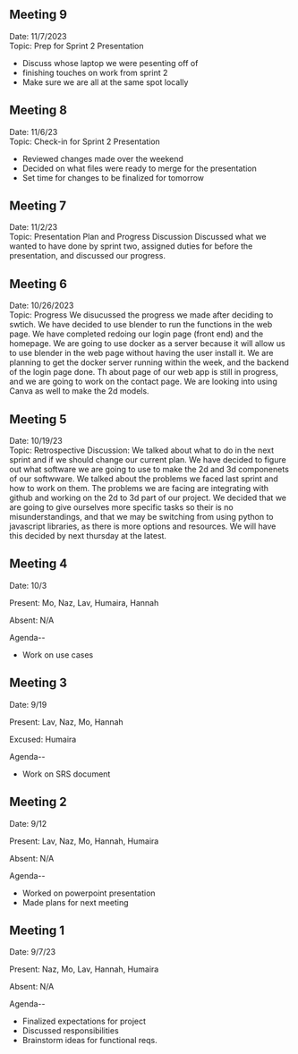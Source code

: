 ## Meeting 9
Date: 11/7/2023
<br>Topic: Prep for Sprint 2 Presentation
 -  Discuss whose laptop we were pesenting off of
 -  finishing touches on work from sprint 2
 -  Make sure we are all at the same spot locally

## Meeting 8
Date: 11/6/23
<br>Topic: Check-in for Sprint 2 Presentation
 -  Reviewed changes made over the weekend
 -  Decided on what files were ready to merge for the presentation
 -  Set time for changes to be finalized for tomorrow

## Meeting 7
Date: 11/2/23
<br>Topic: Presentation Plan and Progress Discussion
Discussed what we wanted to have done by sprint two, assigned duties for before the presentation, and discussed our progress.

## Meeting 6
Date: 10/26/2023
<br>Topic: Progress
We disucussed the progress we made after deciding to swtich. We have decided to use blender to run the functions in the web page. We have completed redoing our login page (front end) and the homepage. We are going to use docker as a server because it will allow us to use blender in the web page without having the user install it. We are planning to get the docker server running within the week, and the backend of the login page done. Th about page of our web app is still in progress, and we are going to work on the contact page. We are looking into using Canva as well to make the 2d models.

## Meeting 5
Date: 10/19/23
<br>Topic: Retrospective 
Discussion: We talked about what to do in the next sprint and if we should change our current plan. We have decided to figure out what software we are going to use to make 
the 2d and 3d componenets of our softwware. We talked about the problems we faced last sprint and how to work on them. The problems we are facing are integrating with github and 
working on the 2d to 3d part of our project. We decided that we are going to give ourselves more specific tasks so their is no misunderstandings, and that we may be switching from using 
python to javascript libraries, as there is more options and resources. We will have this decided by next thursday at the latest. 

## Meeting 4
Date: 10/3

Present: Mo, Naz, Lav, Humaira, Hannah

Absent: N/A

Agenda--

- Work on use cases

## Meeting 3
Date: 9/19

Present: Lav, Naz, Mo, Hannah

Excused: Humaira

Agenda--

- Work on SRS document

## Meeting 2
Date: 9/12

Present: Lav, Naz, Mo, Hannah, Humaira

Absent: N/A

Agenda--

- Worked on powerpoint presentation
- Made plans for next meeting

## Meeting 1
Date: 9/7/23

Present: Naz, Mo, Lav, Hannah, Humaira

Absent: N/A

Agenda--

- Finalized expectations for project
- Discussed responsibilities
- Brainstorm ideas for functional reqs.
